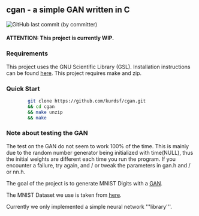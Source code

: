 ## cgan - a simple GAN written in C     
![GitHub last commit (by committer)](https://img.shields.io/github/last-commit/kurdsf/cgan?style=plastic)
#### ATTENTION: This project is currently WIP.

### Requirements
This project uses the GNU Scientific Library (GSL). 
Installation instructions can be found [here](https://www.gnu.org/software/gsl/#downloading).
This project requires make and zip.

### Quick Start
```bash 
        git clone https://github.com/kurdsf/cgan.git 
        && cd cgan 
        && make unzip
        && make 
```

### Note about testing the GAN
The test on the GAN do not seem to work 100% of the time.
This is mainly due to the random number generator being initialized with time(NULL),
thus the initial weights are different each time you run the program.
If you encounter a failure, try again, and / or 
tweak the parameters in gan.h and / or nn.h.



The goal of the project is to generate MNIST Digits with 
a [GAN](https://en.wikipedia.org/wiki/Generative_adversarial_network).

The MNIST Dataset we use is taken from [here](https://pjreddie.com/projects/mnist-in-csv/).

Currently we only implemented a simple neural network '''library'''.










